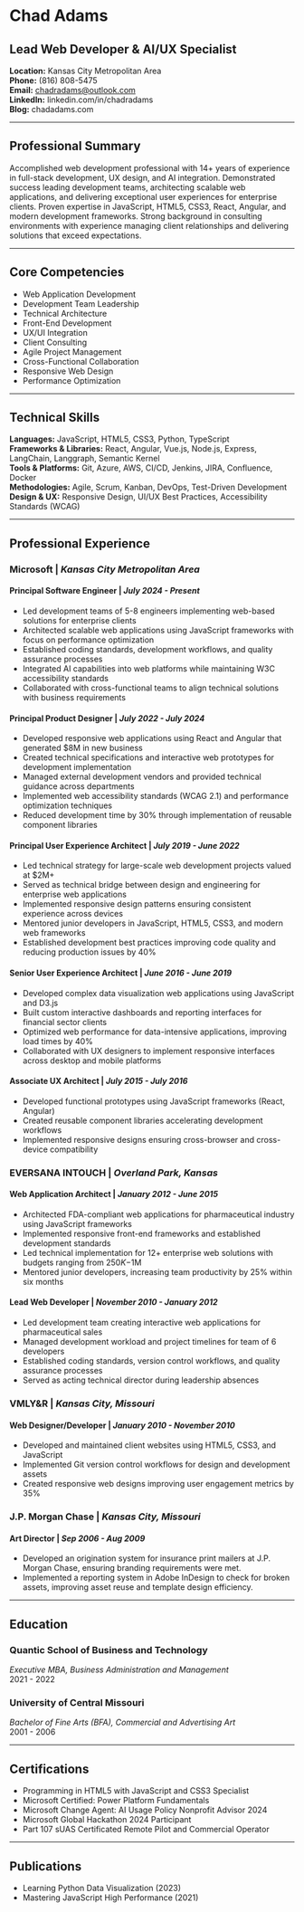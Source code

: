 # Chad Adams
## Lead Web Developer & AI/UX Specialist

**Location:** Kansas City Metropolitan Area  
**Phone:** (816) 808-5475  
**Email:** chadradams@outlook.com  
**LinkedIn:** linkedin.com/in/chadradams  
**Blog:** chadadams.com

---

## Professional Summary
Accomplished web development professional with 14+ years of experience in full-stack development, UX design, and AI integration. Demonstrated success leading development teams, architecting scalable web applications, and delivering exceptional user experiences for enterprise clients. Proven expertise in JavaScript, HTML5, CSS3, React, Angular, and modern development frameworks. Strong background in consulting environments with experience managing client relationships and delivering solutions that exceed expectations.

---

## Core Competencies
* Web Application Development
* Development Team Leadership
* Technical Architecture
* Front-End Development
* UX/UI Integration
* Client Consulting
* Agile Project Management
* Cross-Functional Collaboration
* Responsive Web Design
* Performance Optimization

---

## Technical Skills

**Languages:** JavaScript, HTML5, CSS3, Python, TypeScript  
**Frameworks & Libraries:** React, Angular, Vue.js, Node.js, Express, LangChain, Langgraph, Semantic Kernel  
**Tools & Platforms:** Git, Azure, AWS, CI/CD, Jenkins, JIRA, Confluence, Docker  
**Methodologies:** Agile, Scrum, Kanban, DevOps, Test-Driven Development  
**Design & UX:** Responsive Design, UI/UX Best Practices, Accessibility Standards (WCAG)

---

## Professional Experience

### **Microsoft** | *Kansas City Metropolitan Area*

#### **Principal Software Engineer** | *July 2024 - Present*
* Led development teams of 5-8 engineers implementing web-based solutions for enterprise clients
* Architected scalable web applications using JavaScript frameworks with focus on performance optimization
* Established coding standards, development workflows, and quality assurance processes
* Integrated AI capabilities into web platforms while maintaining W3C accessibility standards
* Collaborated with cross-functional teams to align technical solutions with business requirements

#### **Principal Product Designer** | *July 2022 - July 2024*
* Developed responsive web applications using React and Angular that generated $8M in new business
* Created technical specifications and interactive web prototypes for development implementation
* Managed external development vendors and provided technical guidance across departments
* Implemented web accessibility standards (WCAG 2.1) and performance optimization techniques
* Reduced development time by 30% through implementation of reusable component libraries

#### **Principal User Experience Architect** | *July 2019 - June 2022*
* Led technical strategy for large-scale web development projects valued at $2M+
* Served as technical bridge between design and engineering for enterprise web applications
* Implemented responsive design patterns ensuring consistent experience across devices
* Mentored junior developers in JavaScript, HTML5, CSS3, and modern web frameworks
* Established development best practices improving code quality and reducing production issues by 40%

#### **Senior User Experience Architect** | *June 2016 - June 2019*
* Developed complex data visualization web applications using JavaScript and D3.js
* Built custom interactive dashboards and reporting interfaces for financial sector clients
* Optimized web performance for data-intensive applications, improving load times by 40%
* Collaborated with UX designers to implement responsive interfaces across desktop and mobile platforms

#### **Associate UX Architect** | *July 2015 - July 2016*
* Developed functional prototypes using JavaScript frameworks (React, Angular)
* Created reusable component libraries accelerating development workflows
* Implemented responsive designs ensuring cross-browser and cross-device compatibility

### **EVERSANA INTOUCH** | *Overland Park, Kansas*

#### **Web Application Architect** | *January 2012 - June 2015*
* Architected FDA-compliant web applications for pharmaceutical industry using JavaScript frameworks
* Implemented responsive front-end frameworks and established development standards
* Led technical implementation for 12+ enterprise web solutions with budgets ranging from $250K-$1M
* Mentored junior developers, increasing team productivity by 25% within six months

#### **Lead Web Developer** | *November 2010 - January 2012*
* Led development team creating interactive web applications for pharmaceutical sales
* Managed development workload and project timelines for team of 6 developers
* Established coding standards, version control workflows, and quality assurance processes
* Served as acting technical director during leadership absences

### **VMLY&R** | *Kansas City, Missouri*

#### **Web Designer/Developer** | *January 2010 - November 2010*
* Developed and maintained client websites using HTML5, CSS3, and JavaScript
* Implemented Git version control workflows for design and development assets
* Created responsive web designs improving user engagement metrics by 35%

### **J.P. Morgan Chase** | *Kansas City, Missouri*

#### **Art Director** | *Sep 2006 - Aug 2009*
* Developed an origination system for insurance print mailers at J.P. Morgan Chase, ensuring branding requirements were met.
* Implemented a reporting system in Adobe InDesign to check for broken assets, improving asset reuse and template design efficiency.

---

## Education

### **Quantic School of Business and Technology**
*Executive MBA, Business Administration and Management*  
2021 - 2022

### **University of Central Missouri**
*Bachelor of Fine Arts (BFA), Commercial and Advertising Art*  
2001 - 2006

---

## Certifications

* Programming in HTML5 with JavaScript and CSS3 Specialist
* Microsoft Certified: Power Platform Fundamentals
* Microsoft Change Agent: AI Usage Policy Nonprofit Advisor 2024
* Microsoft Global Hackathon 2024 Participant
* Part 107 sUAS Certificated Remote Pilot and Commercial Operator

---

## Publications

* Learning Python Data Visualization (2023)
* Mastering JavaScript High Performance (2021)